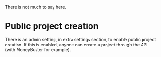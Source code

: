 There is not much to say here.

# Public project creation

There is an admin setting, in extra settings section, to enable public project creation. If this is enabled, anyone can create a project through the API (with MoneyBuster for example).
